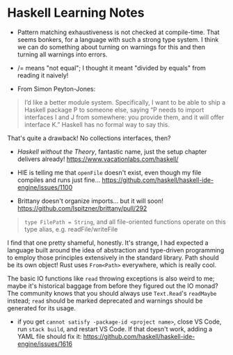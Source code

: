 # Haskell Learning Notes

- Pattern matching exhaustiveness is not checked at compile-time. That seems bonkers, for a language with such a strong type system. I think we can do something about turning on warnings for this and then turning all warnings into errors.

- /= means "not equal"; I thought it meant "divided by equals" from reading it naively!

- From Simon Peyton-Jones:

> I’d like a better module system. Specifically, I want to be able to ship a Haskell package P to someone else, saying “P needs to import interfaces I and J from somewhere: you provide them, and it will offer interface K.” Haskell has no formal way to say this.

That's quite a drawback! No collections interfaces, then?

- _Haskell without the Theory_, fantastic name, just the setup chapter delivers already! https://www.vacationlabs.com/haskell/

* HIE is telling me that `openFile` doesn't exist, even though my file compiles and runs just fine... https://github.com/haskell/haskell-ide-engine/issues/1100

* Brittany doesn't organize imports... but it will soon! https://github.com/lspitzner/brittany/pull/292

> `type FilePath = String`, and all file-oriented functions operate on this type alias, e.g. readFile/writeFile

I find that one pretty shameful, honestly. It's strange, I had expected a language built around the idea of abstraction and type-driven programming to employ those principles extensively in the standard library. Path should be its own object! Rust uses `From<Path>` everywhere, which is really cool.

The basic IO functions like `read` throwing exceptions is also weird to me; maybe it's historical baggage from before they figured out the IO monad? The community knows that you should always use `Text.Read`'s `readMaybe` instead; `read` should be marked deprecated and warnings should be generated for its usage.

- if you get `cannot satisfy -package-id <project name>`, close VS Code, run `stack build`, and restart VS Code. If that doesn't work, adding a YAML file should fix it: https://github.com/haskell/haskell-ide-engine/issues/1616
